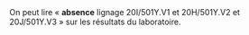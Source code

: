 <!---->On peut lire « <b>absence</b> lignage 20I/501Y.V1 et 20H/501Y.V2 et 20J/501Y.V3 » sur les résultats du laboratoire.
